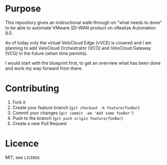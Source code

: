 # Purpose

This repository gives an instructional walk-through on "what needs to done" to be able to automate VMware SD-WAN product on  vRealize Automation 8.0. 

As of today only the virtual VeloCloud Edge (vVCE) is covered and I am planning to add VeloCloud Orchestrator (VCO) and VeloCloud Gateway (VCG) in the future (when time permits).

I would start with the blueprint first, to get an overview what has been done and work my way forward from there.

# Contributing

1. Fork it
2. Create your feature branch (`git checkout -b feature/fooBar`)
3. Commit your changes (`git commit -am 'Add some fooBar'`)
4. Push to the branch (`git push origin feature/fooBar`)
5. Create a new Pull Request

# Licence
MIT, see ``LICENSE``


